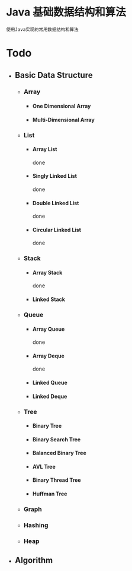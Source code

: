 # Java 基础数据结构和算法
    使用Java实现的常用数据结构和算法
    
# Todo  
+ ## Basic Data Structure  
    + ### Array
        + #### One Dimensional Array
            
        + #### Multi-Dimensional Array
            
    + ### List
        + #### Array List  
            done
            
        + #### Singly Linked List  
            done
            
        + #### Double Linked List  
            done
            
        + #### Circular Linked List  
            done
            
    + ### Stack
        + #### Array Stack  
            done
        + #### Linked Stack       
            
    + ### Queue 
        + #### Array Queue  
            done
            
        + #### Array Deque  
            done
            
        + #### Linked Queue  
        
        + #### Linked Deque  
            
    + ### Tree  
        + #### Binary Tree  
        + #### Binary Search Tree  
        + #### Balanced Binary Tree  
        + #### AVL Tree  
        + #### Binary Thread Tree  
        + #### Huffman Tree  
        
    + ### Graph  
    
    + ### Hashing
    
    + ### Heap    
  
+ ## Algorithm  